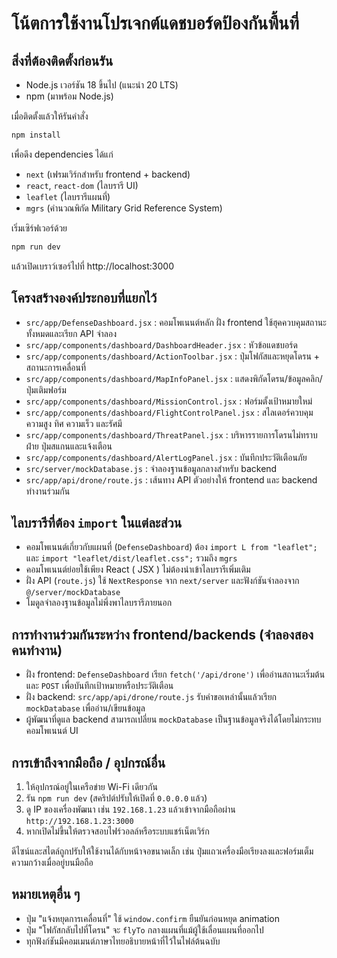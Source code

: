 # โน้ตการใช้งานโปรเจกต์แดชบอร์ดป้องกันพื้นที่

## สิ่งที่ต้องติดตั้งก่อนรัน
- Node.js เวอร์ชัน 18 ขึ้นไป (แนะนำ 20 LTS)
- npm (มาพร้อม Node.js)

เมื่อติดตั้งแล้วให้รันคำสั่ง
```bash
npm install
```
เพื่อดึง dependencies ได้แก่
- `next` (เฟรมเวิร์กสำหรับ frontend + backend)
- `react`, `react-dom` (ไลบรารี UI)
- `leaflet` (ไลบรารีแผนที่)
- `mgrs` (คำนวณพิกัด Military Grid Reference System)

เริ่มเซิร์ฟเวอร์ด้วย
```bash
npm run dev
```
แล้วเปิดเบราว์เซอร์ไปที่ http://localhost:3000

## โครงสร้างองค์ประกอบที่แยกไว้
- `src/app/DefenseDashboard.jsx` : คอมโพเนนต์หลัก ฝั่ง frontend ใช้ฮุคควบคุมสถานะทั้งหมดและเรียก API จำลอง
- `src/app/components/dashboard/DashboardHeader.jsx` : หัวข้อแดชบอร์ด
- `src/app/components/dashboard/ActionToolbar.jsx` : ปุ่มโฟกัสและหยุดโดรน + สถานะการเคลื่อนที่
- `src/app/components/dashboard/MapInfoPanel.jsx` : แสดงพิกัดโดรน/ข้อมูลคลิก/ปุ่มเติมฟอร์ม
- `src/app/components/dashboard/MissionControl.jsx` : ฟอร์มตั้งเป้าหมายใหม่
- `src/app/components/dashboard/FlightControlPanel.jsx` : สไลเดอร์ควบคุมความสูง ทิศ ความเร็ว และรัศมี
- `src/app/components/dashboard/ThreatPanel.jsx` : บริหารรายการโดรนไม่ทราบฝ่าย ปุ่มสแกนและแจ้งเตือน
- `src/app/components/dashboard/AlertLogPanel.jsx` : บันทึกประวัติเตือนภัย
- `src/server/mockDatabase.js` : จำลองฐานข้อมูลกลางสำหรับ backend
- `src/app/api/drone/route.js` : เส้นทาง API ตัวอย่างให้ frontend และ backend ทำงานร่วมกัน

## ไลบรารีที่ต้อง `import` ในแต่ละส่วน
- คอมโพเนนต์เกี่ยวกับแผนที่ (`DefenseDashboard`) ต้อง `import L from "leaflet";` และ `import "leaflet/dist/leaflet.css";` รวมถึง `mgrs`
- คอมโพเนนต์ย่อยใช้เพียง React ( JSX ) ไม่ต้องนำเข้าไลบรารีเพิ่มเติม
- ฝั่ง API (`route.js`) ใช้ `NextResponse` จาก `next/server` และฟังก์ชันจำลองจาก `@/server/mockDatabase`
- โมดูลจำลองฐานข้อมูลไม่พึ่งพาไลบรารีภายนอก

## การทำงานร่วมกันระหว่าง frontend/backends (จำลองสองคนทำงาน)
- ฝั่ง frontend: `DefenseDashboard` เรียก `fetch('/api/drone')` เพื่ออ่านสถานะเริ่มต้น และ `POST` เพื่อบันทึกเป้าหมายหรือประวัติเตือน
- ฝั่ง backend: `src/app/api/drone/route.js` รับคำขอเหล่านั้นแล้วเรียก `mockDatabase` เพื่ออ่าน/เขียนข้อมูล
- ผู้พัฒนาที่ดูแล backend สามารถเปลี่ยน `mockDatabase` เป็นฐานข้อมูลจริงได้โดยไม่กระทบคอมโพเนนต์ UI

## การเข้าถึงจากมือถือ / อุปกรณ์อื่น
1. ให้อุปกรณ์อยู่ในเครือข่าย Wi-Fi เดียวกัน
2. รัน `npm run dev` (สคริปต์ปรับให้เปิดที่ `0.0.0.0` แล้ว)
3. ดู IP ของเครื่องพัฒนา เช่น `192.168.1.23` แล้วเข้าจากมือถือผ่าน `http://192.168.1.23:3000`
4. หากเปิดไม่ขึ้นให้ตรวจสอบไฟร์วอลล์หรือระบบแชร์เน็ตเวิร์ก

ดีไซน์และสไตล์ถูกปรับให้ใช้งานได้กับหน้าจอขนาดเล็ก เช่น ปุ่มแถวเครื่องมือเรียงลงและฟอร์มเต็มความกว้างเมื่ออยู่บนมือถือ

## หมายเหตุอื่น ๆ
- ปุ่ม "แจ้งหยุดการเคลื่อนที่" ใช้ `window.confirm` ยืนยันก่อนหยุด animation
- ปุ่ม "โฟกัสกลับไปที่โดรน" จะ `flyTo` กลางแผนที่แม้ผู้ใช้เลื่อนแผนที่ออกไป
- ทุกฟังก์ชันมีคอมเมนต์ภาษาไทยอธิบายหน้าที่ไว้ในไฟล์ต้นฉบับ

